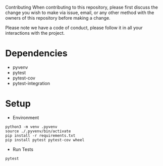 Contributing
When contributing to this repository, please first discuss the change you wish to make via issue, email, or any other method with the owners of this repository before making a change.

Please note we have a code of conduct, please follow it in all your interactions with the project.


Dependencies
============
* pyvenv
* pytest
* pytest-cov
* pytest-integration


Setup
=====
* Environment
```
python3 -m venv .pyvenv
source ./.pyvenv/bin/activate
pip install -r requirements.txt
pip install pytest pytest-cov wheel
```

* Run Tests
```
pytest
```